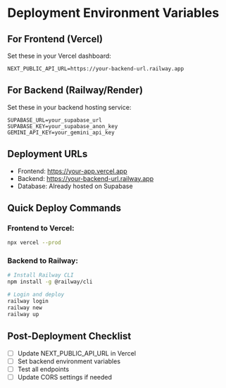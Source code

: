 # Deployment Environment Variables

## For Frontend (Vercel)
Set these in your Vercel dashboard:

```
NEXT_PUBLIC_API_URL=https://your-backend-url.railway.app
```

## For Backend (Railway/Render)
Set these in your backend hosting service:

```
SUPABASE_URL=your_supabase_url
SUPABASE_KEY=your_supabase_anon_key
GEMINI_API_KEY=your_gemini_api_key
```

## Deployment URLs
- Frontend: https://your-app.vercel.app
- Backend: https://your-backend-url.railway.app  
- Database: Already hosted on Supabase

## Quick Deploy Commands

### Frontend to Vercel:
```bash
npx vercel --prod
```

### Backend to Railway:
```bash
# Install Railway CLI
npm install -g @railway/cli

# Login and deploy
railway login
railway new
railway up
```

## Post-Deployment Checklist
- [ ] Update NEXT_PUBLIC_API_URL in Vercel
- [ ] Set backend environment variables
- [ ] Test all endpoints
- [ ] Update CORS settings if needed
```
